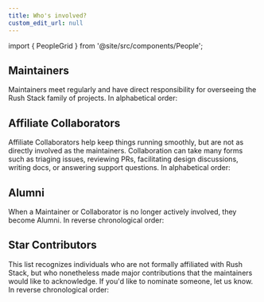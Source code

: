 ```yaml
---
title: Who's involved?
custom_edit_url: null
---
```


import { PeopleGrid } from '@site/src/components/People';

## Maintainers

Maintainers meet regularly and have direct responsibility for overseeing the Rush Stack family of projects. In alphabetical order:

<PeopleGrid category="maintainers" />

## Affiliate Collaborators

Affiliate Collaborators help keep things running smoothly, but are not as directly involved as the maintainers. Collaboration can take many forms such as triaging issues, reviewing PRs, facilitating design discussions, writing docs, or answering support questions. In alphabetical order:

<PeopleGrid category="collaborators" />

## Alumni

When a Maintainer or Collaborator is no longer actively involved, they become Alumni. In reverse chronological order:

<PeopleGrid category="alumni" />

## Star Contributors

This list recognizes individuals who are not formally affiliated with Rush Stack, but who nonetheless made major contributions that the maintainers would like to acknowledge. If you'd like to nominate someone, let us know. In reverse chronological order:

<PeopleGrid category="star_contributors" />
